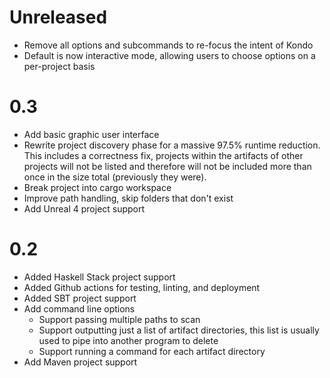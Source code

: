 # Unreleased

- Remove all options and subcommands to re-focus the intent of Kondo
- Default is now interactive mode, allowing users to choose options on a per-project basis

# 0.3

- Add basic graphic user interface
- Rewrite project discovery phase for a massive 97.5% runtime reduction. This includes a correctness fix, projects within the artifacts of other projects will not be listed and therefore will not be included more than once in the size total (previously they were).
- Break project into cargo workspace
- Improve path handling, skip folders that don't exist
- Add Unreal 4 project support 

# 0.2

- Added Haskell Stack project support
- Added Github actions for testing, linting, and deployment
- Added SBT project support
- Add command line options
  - Support passing multiple paths to scan
  - Support outputting just a list of artifact directories, this list is usually used to pipe into another program to delete
  - Support running a command for each artifact directory
- Add Maven project support
